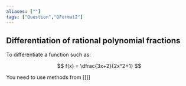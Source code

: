 ```yaml
---
aliases: [""]
tags: ["Question","QFormat2"]
---
```


## Differentiation of rational polynomial fractions
To differentiate a function such as:

$$ f(x) = \dfrac{3x+2}{2x^2+1} $$

You need to use methods from [[]]
